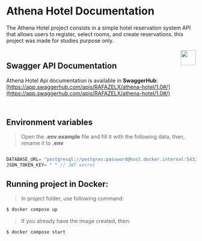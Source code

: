 # Athena Hotel Documentation
The Athena Hotel project consists in a simple hotel reservation system API that allows users to register, select rooms, and create reservations. this project was made for studies purpose only.
</br>
</br>
<img src="https://raw.githubusercontent.com/swagger-api/swagger.io/wordpress/images/assets/SW-logo-clr.png" height="40" align="right">
## Swagger API Documentation
Athena Hotel Api documentation is available in **SwaggerHub**: [https://app.swaggerhub.com/apis/RAFAZELX/athena-hotel/1.0#/](https://app.swaggerhub.com/apis/RAFAZELX/athena-hotel/1.0#/)
</br>
</br>
#



## Environment variables
> Open the **.env.example** file and fill it with the following data, then, rename it to **.env**
```ts

DATABASE_URL= "postgresql://postgres:password@host.docker.internal:5432/postgres?schema=public" // "postgres" is the default database username, and so is the port 5432.
JSON_TOKEN_KEY= " " // JWT secret

```

## Running project in Docker:
> In project folder, use following command:
```bash
$ docker compose up
```
> If you already have the image created, then:
```bash
$ docker compose start
```





